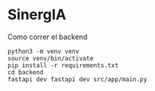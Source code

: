 # SinergIA

Como correr el backend

```
python3 -m venv venv
source venv/bin/activate
pip install -r requirements.txt
cd backend
fastapi dev fastapi dev src/app/main.py
```